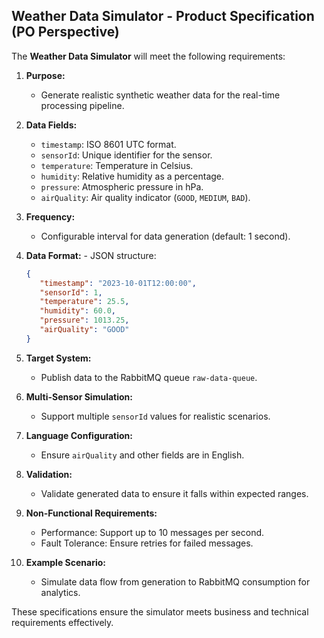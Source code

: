 ## Weather Data Simulator - Product Specification (PO Perspective)

The **Weather Data Simulator** will meet the following requirements:

1. **Purpose:**
    - Generate realistic synthetic weather data for the real-time processing pipeline.

2. **Data Fields:**
    - `timestamp`: ISO 8601 UTC format.
    - `sensorId`: Unique identifier for the sensor.
    - `temperature`: Temperature in Celsius.
    - `humidity`: Relative humidity as a percentage.
    - `pressure`: Atmospheric pressure in hPa.
    - `airQuality`: Air quality indicator (`GOOD`, `MEDIUM`, `BAD`).

3. **Frequency:**
    - Configurable interval for data generation (default: 1 second).

4. **Data Format:**
       - JSON structure:
   ```json
   {
      "timestamp": "2023-10-01T12:00:00",
      "sensorId": 1,
      "temperature": 25.5,
      "humidity": 60.0,
      "pressure": 1013.25,
      "airQuality": "GOOD"
   }
   ```

5. **Target System:**
    - Publish data to the RabbitMQ queue `raw-data-queue`.

6. **Multi-Sensor Simulation:**
    - Support multiple `sensorId` values for realistic scenarios.

7. **Language Configuration:**
    - Ensure `airQuality` and other fields are in English.

8. **Validation:**
    - Validate generated data to ensure it falls within expected ranges.

9. **Non-Functional Requirements:**
    - Performance: Support up to 10 messages per second.
    - Fault Tolerance: Ensure retries for failed messages.

10. **Example Scenario:**
    - Simulate data flow from generation to RabbitMQ consumption for analytics.

These specifications ensure the simulator meets business and technical requirements effectively.